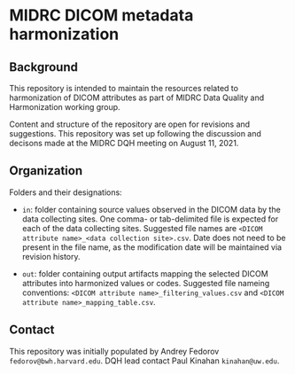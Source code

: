 # MIDRC DICOM metadata harmonization

## Background

This repository is intended to maintain the resources related to harmonization of DICOM attributes as part of MIDRC Data Quality and Harmonization working group.

Content and structure of the repository are open for revisions and suggestions. This repository was set up following the discussion and decisons made at the MIDRC DQH meeting on August 11, 2021.

## Organization

Folders and their designations:

* `in`: folder containing source values observed in the DICOM data by the data collecting sites. One comma- or tab-delimited file is expected for each of the data collecting sites. Suggested file names are `<DICOM attribute name>_<data collection site>.csv`. Date does not need to be present in the file name, as the modification date will be maintained via revision history.

* `out`: folder containing output artifacts mapping the selected DICOM attributes into harmonized values or codes. Suggested file nameing conventions: `<DICOM attribute name>_filtering_values.csv` and `<DICOM attribute name>_mapping_table.csv`.

## Contact

This repository was initially populated by Andrey Fedorov `fedorov@bwh.harvard.edu`. DQH lead contact Paul Kinahan `kinahan@uw.edu`.
